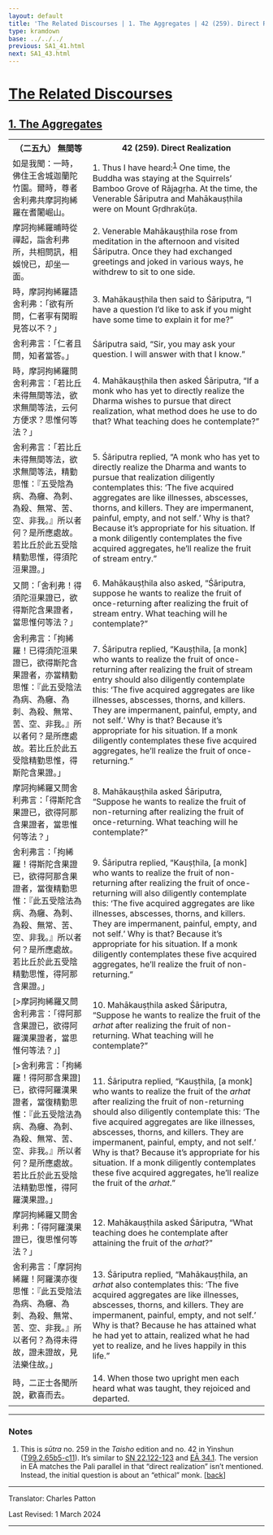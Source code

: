 ```yaml
---
layout: default
title: 'The Related Discourses | 1. The Aggregates | 42 (259). Direct Realization'
type: kramdown
base: ../../../
previous: SA1_41.html
next: SA1_43.html
---
```


<h1><a href='../index.html'>The Related Discourses</a></h1>
<h2><a href='index.html'>1. The Aggregates</a></h2>

<table class="trans">
  <th class='ch'>（二五九） 無間等</th>
  <th class='en'>42 (259). Direct Realization</th>
  <tr>
    <td class="ch" title='t99.2.65b5'>如是我聞：一時，佛住王舍城迦蘭陀竹園。爾時，尊者舍利弗共摩訶拘絺羅在耆闍崛山。</td>
    <td id='p1'>1. Thus I have heard:<sup id="ref1"><a href="#n1">1</a></sup> One time, the Buddha was staying at the Squirrels’ Bamboo Grove of Rājagṛha. At the time, the Venerable Śāriputra and Mahākauṣṭhila were on Mount Gṛdhrakūṭa.</td>
  </tr>
  <tr>
    <td class="ch" title='t99.2.65b7'>摩訶拘絺羅晡時從禪起，詣舍利弗所，共相問訊，相娛悅已，却坐一面。</td>
    <td id='p2'>2. Venerable Mahākauṣṭhila rose from meditation in the afternoon and visited Śāriputra. Once they had exchanged greetings and joked in various ways, he withdrew to sit to one side.</td>
  </tr>
  <tr>
    <td class="ch" title='t99.2.65b8'>時，摩訶拘絺羅語舍利弗：「欲有所問，仁者寧有閑暇見答以不？」</td>
    <td id='p3'>3. Mahākauṣṭhila then said to Śāriputra, “I have a question I’d like to ask if you might have some time to explain it for me?”</td>
  </tr>
  <tr>
    <td class="ch" title='t99.2.65b10'>舍利弗言：「仁者且問，知者當答。」</td>
    <td>Śāriputra said, “Sir, you may ask your question. I will answer with that I know.”</td>
  </tr>
  <tr>
    <td class="ch" title='t99.2.65b11'>時，摩訶拘絺羅問舍利弗言：「若比丘未得無間等法，欲求無間等法，云何方便求？思惟何等法？」</td>
    <td id='p4'>4. Mahākauṣṭhila then asked Śāriputra, “If a monk who has yet to directly realize the Dharma wishes to pursue that direct realization, what method does he use to do that? What teaching does he contemplate?”</td>
  </tr>
  <tr>
    <td class="ch" title='t99.2.65b13'>舍利弗言：「若比丘未得無間等法，欲求無間等法，精勤思惟：『五受陰為病、為癰、為刺、為殺、無常、苦、空、非我。』所以者何？是所應處故。若比丘於此五受陰精勤思惟，得須陀洹果證。」</td>
    <td id='p5'>5. Śāriputra replied, “A monk who has yet to directly realize the Dharma and wants to pursue that realization diligently contemplates this: ‘The five acquired aggregates are like illnesses, abscesses, thorns, and killers. They are impermanent, painful, empty, and not self.’ Why is that? Because it’s appropriate for his situation. If a monk diligently contemplates the five acquired aggregates, he’ll realize the fruit of stream entry.”</td>
  </tr>
  <tr>
    <td class="ch" title='t99.2.65b17'>又問：「舍利弗！得須陀洹果證已，欲得斯陀含果證者，當思惟何等法？」</td>
    <td id='p6'>6. Mahākauṣṭhila also asked, “Śāriputra, suppose he wants to realize the fruit of once-returning after realizing the fruit of stream entry. What teaching will he contemplate?”</td>
  </tr>
  <tr>
    <td class="ch" title='t99.2.65b19'>舍利弗言：「拘絺羅！已得須陀洹果證已，欲得斯陀含果證者，亦當精勤思惟：『此五受陰法為病、為癰、為刺、為殺、無常、苦、空、非我。』所以者何？是所應處故。若比丘於此五受陰精勤思惟，得斯陀含果證。」</td>
    <td id='p7'>7. Śāriputra replied, “Kauṣṭhila, [a monk] who wants to realize the fruit of once-returning after realizing the fruit of stream entry should also diligently contemplate this: ‘The five acquired aggregates are like illnesses, abscesses, thorns, and killers. They are impermanent, painful, empty, and not self.’ Why is that? Because it’s appropriate for his situation. If a monk diligently contemplates these five acquired aggregates, he’ll realize the fruit of once-returning.”</td>
  </tr>
  <tr>
    <td class="ch" title='t99.2.65b24'>摩訶拘絺羅又問舍利弗言：「得斯陀含果證已，欲得阿那含果證者，當思惟何等法？」</td>
    <td id='p8'>8. Mahākauṣṭhila asked Śāriputra, “Suppose he wants to realize the fruit of non-returning after realizing the fruit of once-returning. What teaching will he contemplate?”</td>
  </tr>
  <tr>
    <td class="ch" title='t99.2.65b26'>舍利弗言：「拘絺羅！得斯陀含果證已，欲得阿那含果證者，當復精勤思惟：『此五受陰法為病、為癰、為刺、為殺、無常、苦、空、非我。』所以者何？是所應處故。若比丘於此五受陰精勤思惟，得阿那含果證。」</td>
    <td id='p9'>9. Śāriputra replied, “Kauṣṭhila, [a monk] who wants to realize the fruit of non-returning after realizing the fruit of once-returning will also diligently contemplate this: ‘The five acquired aggregates are like illnesses, abscesses, thorns, and killers. They are impermanent, painful, empty, and not self.’ Why is that? Because it’s appropriate for his situation. If a monk diligently contemplates these five acquired aggregates, he’ll realize the fruit of non-returning.”</td>
  </tr>
  <tr>
    <td class="ch" title='t99.2.65c1'>[>摩訶拘絺羅又問舍利弗言：「得阿那含果證已，欲得阿羅漢果證者，當思惟何等法？」]</td>
    <td id='p10'>10. Mahākauṣṭhila asked Śāriputra, “Suppose he wants to realize the fruit of the <em>arhat</em> after realizing the fruit of non-returning. What teaching will he contemplate?”</td>
  </tr>
  <tr>
    <td class="ch" title='t99.2.65c1'>[>舍利弗言：「拘絺羅！得阿那含果證]已，欲得阿羅漢果證者，當復精勤思惟：『此五受陰法為病、為癰、為刺、為殺、無常、苦、空、非我。』所以者何？是所應處故。若比丘於此五受陰法精勤思惟，得阿羅漢果證。」</td>
    <td id='p11'>11. Śāriputra replied, “Kauṣṭhila, [a monk] who wants to realize the fruit of the <em>arhat</em> after realizing the fruit of non-returning should also diligently contemplate this: ‘The five acquired aggregates are like illnesses, abscesses, thorns, and killers. They are impermanent, painful, empty, and not self.’ Why is that? Because it’s appropriate for his situation. If a monk diligently contemplates these five acquired aggregates, he’ll realize the fruit of the <em>arhat</em>.”</td>
  </tr>
  <tr>
    <td class="ch" title='t99.2.65c5'>摩訶拘絺羅又問舍利弗：「得阿羅漢果證已，復思惟何等法？」</td>
    <td id='p12'>12. Mahākauṣṭhila asked Śāriputra, “What teaching does he contemplate after attaining the fruit of the <em>arhat</em>?”</td>
  </tr>
  <tr>
    <td class="ch" title='t99.2.65c7'>舍利弗言：「摩訶拘絺羅！阿羅漢亦復思惟：『此五受陰法為病、為癰、為刺、為殺、無常、苦、空、非我。』所以者何？為得未得故，證未證故，見法樂住故。」</td>
    <td id='p13'>13. Śāriputra replied, “Mahākauṣṭhila, an <em>arhat</em> also contemplates this: ‘The five acquired aggregates are like illnesses, abscesses, thorns, and killers. They are impermanent, painful, empty, and not self.’ Why is that? Because he has attained what he had yet to attain, realized what he had yet to realize, and he lives happily in this life.”</td>
  </tr>
  <tr>
    <td class="ch" title='t99.2.65c10'>時，二正士各聞所說，歡喜而去。</td>
    <td id='p14'>14. When those two upright men each heard what was taught, they rejoiced and departed.</td>
  </tr>
</table>

<hr/>

<h3 id="notes">Notes</h3>

<ol class="notes-list">
<li id="n1">This is <em>sūtra</em> no. 259 in the <cite>Taisho</cite> edition and no. 42 in Yinshun (<a href="https://cbetaonline.dila.edu.tw/zh/T02n0099_p0065b05" target="_blank">T99.2.65b5-c11</a>). It’s similar to <a href="https://suttacentral.net/sn22.122" target="_blank">SN 22.122-123</a> and <a href="https://suttacentral.net/ea34.1" target="_blank">EĀ 34.1</a>. The version in EĀ matches the Pali parallel in that “direct realization” isn’t mentioned. Instead, the initial question is about an “ethical” monk. [<a href="#ref1">back</a>]</li>
</ol>
<hr/>

<p class="translator">Translator: Charles Patton</p>
<p class='revised'>Last Revised: 1 March 2024</p>

<hr/>